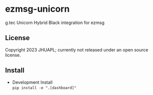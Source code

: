 # ezmsg-unicorn
g.tec Unicorn Hybrid Black integration for ezmsg

## License
Copyright 2023 JHUAPL; currently not released under an open source license.

## Install
* Development Install  
    `pip install -e ".[dashboard]"`